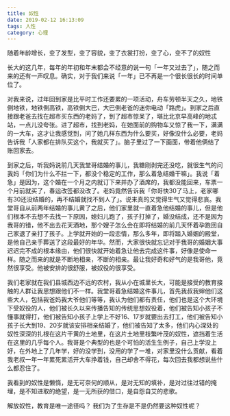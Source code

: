 ```yaml
---
title: 奴性
date: 2019-02-12 16:13:09
tags: 人性
category: 心理 
---
```


随着年龄增长，变了发型，变了容貌，变了衣裳打扮，变了心，变不了的奴性<!--more-->

长大的这几年，每年的年初和年末都会不经意的说一句「一年又过去了」，随之而来的还有一声叹息。确实，对于我们来说「一年」已不再是一个很长很长的时间单位了。

对我来说，过年回到家是比平时工作还要累的一项活动，舟车劳顿半天之久，地铁倒地铁，地铁倒高铁，高铁倒大巴，大巴倒老爸的迷你电动「路虎」。到家之后直接跟老爸去找在超市买东西的老妈了，到了超市惊呆了，堪比北京早高峰的地忒站，一点儿没夸张。进了超市，找到老妈，在她面前的购物车又惊了我一下，满满的一大车，这才让我感觉到，问了她几样东西为什么要买，好像没什么必要，老妈告诉我「人家都在排队买这个，我就买了」。脑子里过了一下画面，带着他俩结了账回家去。

到家之后，听我妈说前几天我堂哥结婚的事儿，我糖刚剥完还没吃，就很生气的问我妈「你们为什么不拦一下，都没个稳定的工作，那么着急结婚干嘛」。我说「着急」是因为，这个婚在一个月之内就订下来并办了酒席的，我都没能回来，车票一个月前就买了，春运改签都没改了。老妈竟然告诉我「你哥快30了马上，老家哪有30还没结婚的，再不结婚就找不到人了」。说来真的又觉得生气又觉得悲哀。我堂哥自从前两年结婚的事儿黄了之后，他们家里就一直着急他结婚的事儿，但是他们根本不去想不去找一下原因，媳妇儿跑了，孩子打掉了，婚没结成，还不是因为我哥的错，他不出去花天酒地，那个嫂子怎么会在即将结婚的前几天怀着孕跑回自己家退了亲打了孩子。上学就开始的一段恋情，那么多年，即将踏入婚姻的殿堂，是他自己亲手葬送了这段最好的年华。然而，大家很快就忘记对于我哥的婚姻大事迟迟完不成的根本缘由，他们很快就开始着急让他去完成这件事，好像是使命一样。随之而来的就是不断地相亲，不断的相亲。最让我好奇和好气的是我哥他，竟然很享受。他被安排的很舒服，被奴役的很享受。

我们老家就在我们县城西边不远的农村，我从小在城里长大，可能是接受的教育接触的人群让我思想跟他们不一样。我堂哥着急结婚这件事儿，首先我叔我婶他们这些大人，包括我爸妈我大爷他们等等，我认为他们都有责任，他们也是这个大环境下受奴役的人，他们被长久以来传播告知的传统思想奴役着，他们被告知小孩子不懂事就得打，他们被告知小孩子上学上不好16、17岁就要出去打工，他们被告知小孩子长大到19、20岁就该安排相亲结婚了，他们被告知了太多，他们内心深处的奴性深深的扎根在这片干黄的土地里，在这片土地里枝繁叶茂的奴性，遮挡着生活在这里的几乎每个人。我哥是个典型的也是个可怕的活生生例子，自己上学没上好，在外地上了几年学，好的没学到，没用的学了一堆，对家里没什么贡献，看着我老叔一年一年累死累活开大车挣着钱，自己却舍不得花，每次回去我都想说些什么都忍住了。

我看到的奴性是懒惰，是无可奈何的顺从，是对无知的填补，是对过往过错的掩埋，是不知进取的绝望，是一无所获的借口，是自怨自艾的悲歌。

解放奴性，教育是唯一途径吗？
我们为了生存是不是仍然要这种奴性呢？